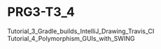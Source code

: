 # PRG3-T3_4
Tutorial_3_Gradle_builds_IntelliJ_Drawing_Travis_CI
Tutorial_4_Polymorphism_GUIs_with_SWING
